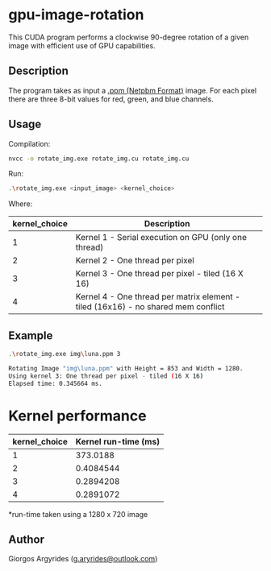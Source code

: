 # gpu-image-rotation

This CUDA program performs a clockwise 90-degree rotation of a given image with efficient use of GPU capabilities.

## Description

The program takes as input a [.ppm (Netpbm Format)](https://en.wikipedia.org/wiki/Netpbm) image. 
For each pixel there are three 8-bit values for red, green, and blue channels. 

## Usage

Compilation:

```bash
nvcc -o rotate_img.exe rotate_img.cu rotate_img.cu
```

Run:

```bash
.\rotate_img.exe <input_image> <kernel_choice>
```

Where:

| kernel_choice | Description                                                                       |
| ------------- | --------------------------------------------------------------------------------- |
| 1             | Kernel 1 - Serial execution on GPU (only one thread)                              |
| 2             | Kernel 2 - One thread per pixel                                                   |
| 3             | Kernel 3 - One thread per pixel - tiled (16 X 16)                                 |
| 4             | Kernel 4 - One thread per matrix element - tiled (16x16) - no shared mem conflict |

## Example

```bash
.\rotate_img.exe img\luna.ppm 3  

Rotating Image "img\luna.ppm" with Height = 853 and Width = 1280.
Using kernel 3: One thread per pixel - tiled (16 X 16)
Elapsed time: 0.345664 ms.
```

# Kernel performance

| kernel_choice | Kernel run-time (ms) |
| ------------- | -------------------- |
| 1             | 373.0188             |
| 2             | 0.4084544            |
| 3             | 0.2894208            |
| 4             | 0.2891072            |

*run-time taken using a 1280 x 720 image
## Author

Giorgos Argyrides (g.aryrides@outlook.com)